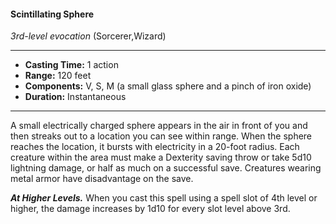#### Scintillating Sphere
*3rd-level evocation* (Sorcerer,Wizard)
___
- **Casting Time:** 1 action
- **Range:** 120 feet
- **Components:** V, S, M (a small glass sphere and a pinch of iron oxide)
- **Duration:** Instantaneous
---
A small electrically charged sphere appears in the
air in front of you and then streaks out to a location
you can see within range. When the sphere reaches
the location, it bursts with electricity in a 20-foot
radius. Each creature within the area must make a
Dexterity saving throw or take 5d10 lightning
damage, or half as much on a successful save. Creatures wearing metal armor have disadvantage
on the save.

***At Higher Levels.***  When you cast this spell using
a spell slot of 4th level or higher, the damage
increases by 1d10 for every slot level above 3rd.
